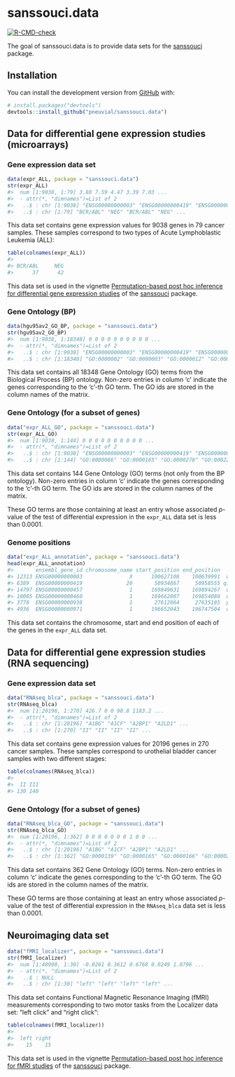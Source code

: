
<!-- README.md is generated from README.Rmd. Please edit that file -->

# sanssouci.data

<!-- badges: start -->
[![R-CMD-check](https://github.com/sanssouci-org/sanssouci.data/actions/workflows/R-CMD-check.yaml/badge.svg)](https://github.com/sanssouci-org/sanssouci.data/actions/workflows/R-CMD-check.yaml)
<!-- badges: end -->

The goal of sanssouci.data is to provide data sets for the
[sanssouci](https://github.com/pneuvial/sanssouci) package.

## Installation

You can install the development version from
[GitHub](https://github.com/) with:

``` r
# install.packages("devtools")
devtools::install_github("pneuvial/sanssouci.data")
```

## Data for differential gene expression studies (microarrays)

### Gene expression data set

``` r
data(expr_ALL, package = "sanssouci.data")
str(expr_ALL)
#>  num [1:9038, 1:79] 3.88 7.59 4.47 3.39 7.03 ...
#>  - attr(*, "dimnames")=List of 2
#>   ..$ : chr [1:9038] "ENSG00000000003" "ENSG00000000419" "ENSG00000000457" "ENSG00000000460" ...
#>   ..$ : chr [1:79] "BCR/ABL" "NEG" "BCR/ABL" "NEG" ...
```

This data set contains gene expression values for 9038 genes in 79
cancer samples. These samples correspond to two types of Acute
Lymphoblastic Leukemia (ALL):

``` r
table(colnames(expr_ALL))
#> 
#> BCR/ABL     NEG 
#>      37      42
```

This data set is used in the vignette [Permutation-based post hoc
inference for differential gene expression
studies](https://pneuvial.github.io/sanssouci/articles/post-hoc_differential-expression.html)
of the [sanssouci](https://github.com/pneuvial/sanssouci) package.

### Gene Ontology (BP)

``` r
data(hgu95av2_GO_BP, package = "sanssouci.data")
str(hgu95av2_GO_BP)
#>  num [1:9038, 1:18348] 0 0 0 0 0 0 0 0 0 0 ...
#>  - attr(*, "dimnames")=List of 2
#>   ..$ : chr [1:9038] "ENSG00000000003" "ENSG00000000419" "ENSG00000000457" "ENSG00000000460" ...
#>   ..$ : chr [1:18348] "GO:0000002" "GO:0000003" "GO:0000012" "GO:0000017" ...
```

This data set contains all 18348 Gene Ontology (GO) terms from the
Biological Process (BP) ontology. Non-zero entries in column ‘c’
indicate the genes corresponding to the ‘c’-th GO term. The GO ids are
stored in the column names of the matrix.

### Gene Ontology (for a subset of genes)

``` r
data("expr_ALL_GO", package = "sanssouci.data")
str(expr_ALL_GO)
#>  num [1:9038, 1:144] 0 0 0 0 0 0 0 0 0 0 ...
#>  - attr(*, "dimnames")=List of 2
#>   ..$ : chr [1:9038] "ENSG00000000003" "ENSG00000000419" "ENSG00000000457" "ENSG00000000460" ...
#>   ..$ : chr [1:144] "GO:0000086" "GO:0000165" "GO:0000278" "GO:0002223" ...
```

This data set contains 144 Gene Ontology (GO) terms (not only from the
BP ontology). Non-zero entries in column ‘c’ indicate the genes
corresponding to the ‘c’-th GO term. The GO ids are stored in the column
names of the matrix.

These GO terms are those containing at least an entry whose associated
$p$-value of the test of differential expression in the `expr_ALL` data
set is less than 0.0001.

### Genome positions

``` r
data("expr_ALL_annotation", package = "sanssouci.data")
head(expr_ALL_annotation)
#>       ensembl_gene_id chromosome_name start_position end_position   band
#> 12313 ENSG00000000003               X      100627108    100639991  q22.1
#> 6389  ENSG00000000419              20       50934867     50958555 q13.13
#> 14797 ENSG00000000457               1      169849631    169894267  q24.2
#> 10005 ENSG00000000460               1      169662007    169854080  q24.2
#> 3778  ENSG00000000938               1       27612064     27635185  p35.3
#> 4936  ENSG00000000971               1      196652043    196747504  q31.3
```

This data set contains the chromosome, start and end position of each of
the genes in the `expr_ALL` data set.

## Data for differential gene expression studies (RNA sequencing)

### Gene expression data set

``` r
data("RNAseq_blca", package = "sanssouci.data")
str(RNAseq_blca)
#>  num [1:20196, 1:270] 426.7 0 0 98.8 1183.2 ...
#>  - attr(*, "dimnames")=List of 2
#>   ..$ : chr [1:20196] "A1BG" "A1CF" "A2BP1" "A2LD1" ...
#>   ..$ : chr [1:270] "II" "II" "II" "II" ...
```

This data set contains gene expression values for 20196 genes in 270
cancer samples. These samples correspond to urothelial bladder cancer
samples with two different stages:

``` r
table(colnames(RNAseq_blca))
#> 
#>  II III 
#> 130 140
```

### Gene Ontology (for a subset of genes)

``` r
data("RNAseq_blca_GO", package = "sanssouci.data")
str(RNAseq_blca_GO)
#>  num [1:20196, 1:362] 0 0 0 0 0 0 0 1 0 0 ...
#>  - attr(*, "dimnames")=List of 2
#>   ..$ : chr [1:20196] "A1BG" "A1CF" "A2BP1" "A2LD1" ...
#>   ..$ : chr [1:362] "GO:0000139" "GO:0000165" "GO:0000166" "GO:0000228" ...
```

This data set contains 362 Gene Ontology (GO) terms. Non-zero entries in
column ‘c’ indicate the genes corresponding to the ‘c’-th GO term. The
GO ids are stored in the column names of the matrix.

These GO terms are those containing at least an entry whose associated
$p$-value of the test of differential expression in the `RNAseq_blca`
data set is less than 0.0001.

## Neuroimaging data set

``` r
data("fMRI_localizer", package = "sanssouci.data")
str(fMRI_localizer)
#>  num [1:48900, 1:30] -0.0261 0.3612 0.6768 0.0249 1.0796 ...
#>  - attr(*, "dimnames")=List of 2
#>   ..$ : NULL
#>   ..$ : chr [1:30] "left" "left" "left" "left" ...
```

This data set contains Functional Magnetic Resonance Imaging (fMRI)
measurements corresponding to two motor tasks from the Localizer data
set: “left click” and “right click”:

``` r
table(colnames(fMRI_localizer))
#> 
#>  left right 
#>    15    15
```

This data set is used in the vignette [Permutation-based post hoc
inference for fMRI
studies](https://pneuvial.github.io/sanssouci/articles/post-hoc_fMRI.html)
of the [sanssouci](https://github.com/pneuvial/sanssouci) package.
